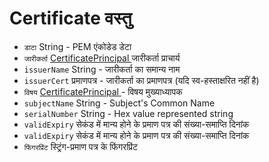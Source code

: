 # Certificate वस्तु

* ` डाटा ` String - PEM एंकोडेड डेटा
* ` जारीकर्ता ` [ CertificatePrincipal ](certificate-principal.md) जारीकर्ता प्राचार्य
* ` issuerName ` String - जारीकर्ता का समान्य नाम
* ` issuerCert ` प्रमाणपत्र - जारीकर्ता का प्रमाणपत्र (यदि स्व-हस्ताक्षरित नहीं है)
* ` विषय ` [ CertificatePrincipal ](certificate-principal.md) - विषय मुख्याध्यापक
* `subjectName` String - Subject's Common Name
* `serialNumber` String - Hex value represented string
* ` validExpiry ` सेकंड में मान्य होने के प्रमाण पत्र की संख्या-समाप्ति दिनांक
* ` validExpiry ` सेकंड में मान्य होने के प्रमाण पत्र की संख्या-समाप्ति दिनांक
* ` फिंगरप्रिंट ` स्ट्रिंग-प्रमाण पत्र के फिंगरप्रिंट